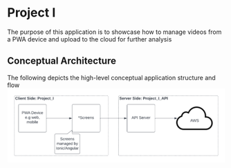 # Project I
The purpose of this application is to showcase how to manage videos from a PWA device and upload to the cloud for further analysis

## Conceptual Architecture
The following depicts the high-level conceptual application structure and flow 
![Alt text](src/assets/concept.png "concept")